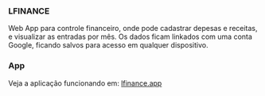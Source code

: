 ### LFINANCE
Web App para controle financeiro, onde pode cadastrar depesas e receitas, e visualizar as entradas por mês. Os dados ficam linkados com uma conta Google, ficando salvos para acesso em qualquer dispositivo.

### App
Veja a aplicação funcionando em: [lfinance.app](https://lfinance.app)


